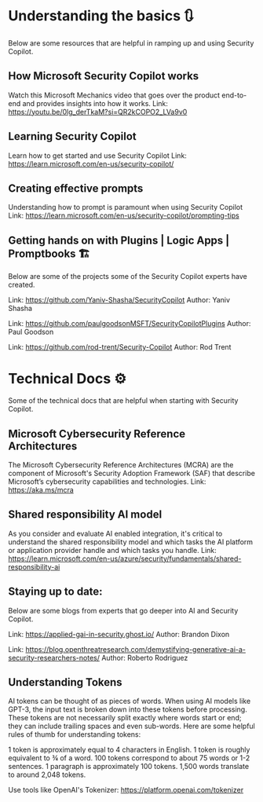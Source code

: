 # Understanding the basics 🔃
Below are some resources that are helpful in ramping up and using Security Copilot.

## How Microsoft Security Copilot works
Watch this Microsoft Mechanics video that goes over the product end-to-end and provides insights into how it works. 
Link: https://youtu.be/0lg_derTkaM?si=QR2kCOPO2_LVa9v0

## Learning Security Copilot 
Learn how to get started and use Security Copilot 
Link: https://learn.microsoft.com/en-us/security-copilot/

## Creating effective prompts 
Understanding how to prompt is paramount when using Security Copilot
Link: https://learn.microsoft.com/en-us/security-copilot/prompting-tips


## Getting hands on with Plugins | Logic Apps | Promptbooks 🏗️
Below are some of the projects some of the Security Copilot experts have created. 

Link: https://github.com/Yaniv-Shasha/SecurityCopilot
Author: Yaniv Shasha

Link: https://github.com/paulgoodsonMSFT/SecurityCopilotPlugins
Author: Paul Goodson 

Link: https://github.com/rod-trent/Security-Copilot
Author: Rod Trent

# Technical Docs ⚙️
Some of the technical docs that are helpful when starting with Security Copilot. 

## Microsoft Cybersecurity Reference Architectures
The Microsoft Cybersecurity Reference Architectures (MCRA) are the component of Microsoft's Security Adoption Framework (SAF) that describe Microsoft’s cybersecurity capabilities and technologies.
Link: https://aka.ms/mcra

## Shared responsibility AI model
As you consider and evaluate AI enabled integration, it's critical to understand the shared responsibility model and which tasks the AI platform or application provider handle and which tasks you handle. 
Link: https://learn.microsoft.com/en-us/azure/security/fundamentals/shared-responsibility-ai

## Staying up to date: 
Below are some blogs from experts that go deeper into AI and Security Copilot. 

Link: https://applied-gai-in-security.ghost.io/
Author: Brandon Dixon 

Link: https://blog.openthreatresearch.com/demystifying-generative-ai-a-security-researchers-notes/
Author: Roberto Rodriguez 

## Understanding Tokens 
AI tokens can be thought of as pieces of words. When using AI models like GPT-3, the input text is broken down into these tokens before processing. These tokens are not necessarily split exactly where words start or end; they can include trailing spaces and even sub-words. Here are some helpful rules of thumb for understanding tokens:

1 token is approximately equal to 4 characters in English.
1 token is roughly equivalent to ¾ of a word.
100 tokens correspond to about 75 words or 1-2 sentences.
1 paragraph is approximately 100 tokens.
1,500 words translate to around 2,048 tokens.

Use tools like OpenAI's Tokenizer: https://platform.openai.com/tokenizer 
